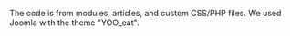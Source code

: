The code is from modules, articles, and custom CSS/PHP files. We used Joomla with the theme "YOO_eat".
